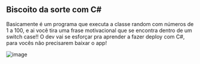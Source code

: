## Biscoito da sorte com C#
<p>Basicamente é um programa que executa a classe random com números de 1 a 100, e ai você tira uma frase motivacional que se encontra dentro de um switch case!! O dev vai se esforçar pra 
aprender a fazer deploy com C#, para vocês não precisarem baixar o app!</p>

![image](https://github.com/LucasAdao/Mensagens-motivacionais/assets/100219854/76f6154e-f9c4-4549-a2ff-40160cdd9106)

